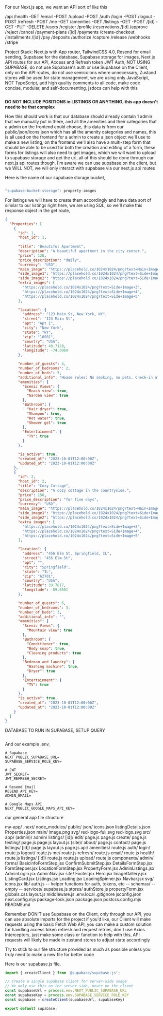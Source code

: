 For our Next.js app, we want an API sort of like this

/api
  /health           -GET
  /email            -POST
  /upload           -POST
  /auth
    /login          -POST
    /logout         -POST
    /refresh        -POST
    /me             -GET
  /amenities        -GET
  /listings         -GET -POST
    /[id]           -GET -PUT -DELETE
  /users
    /register
    /profile
  /reservations
    /[id]
      /approve
      /reject
      /cancel
  /payment-plans
    /[id]
  /payments
    /create-checkout
    /installments
    /[id]
      /pay
  /deposits
    /authorize
    /capture
    /release
  /webhooks
    /stripe
  
  Project Stack:
  Next.js with App router, TailwindCSS 4.0, Resend for email sending,
  Supabase for the database, Supabase storage for images, Next.js
  API routes for our API, Access and Refresh token JWT Auth, NOT USING
  SUPABASE, do not use Supabase's auth or use Supabase on the Client,
  only on the API routes, do not use semicolons where unnecessary,
  Zustand stores will be used for state management, we are using only
  JavaScript, NOT TypeScript, add high quality comments to all code,
  make code concise, modular, and self-documenting, jsdocs can help
  with this


```

```

**DO NOT INCLUDE POSITIONS in LISTINGS OR ANYTHING, this app doesn't need to be that complex**

How this should work is that our database should already contain
1 admin that we manually put in there, and all the amenities
and their categories that a admin on the frontend could choose, this
data is from our public/json/icons.json which has all the amenity
categories and names, this is all used on the frontend for a admin
to create a json object we'll use to make a new listing, on the
frontend we'll also have a multi-step form that should be able
to be used for both the creation and editing of a form, these
forms for listings will also need to get images, which we will
want to upload to supabase storage and get the url, all of this
should be done through our next.js api routes though, I'm aware
we can use supabase on the client, but we WILL NOT, we will only
interact with supabase via our next.js api routes

Here is the name of our supabase storage bucket,


```js

"supabase-bucket-storage": property-images
```

For listings we will have to create them accordingly and have data sort
of similar to our listings right here, we are using SQL, so we'll
make this response object in the get route,

```json
{
  "Properties": [
    {
      "id": 1,
      "host_id": 1,
      
      "title": "Beautiful Apartment",
      "description": "A beautiful apartment in the city center.",
      "price": 120,
      "price_description": "daily",
      "currency": "USD",
      "main_image": "https://placehold.co/1024x1024/png?text=Main+Image",
      "side_image1": "https://placehold.co/1024x1024/png?text=Side+Image+1",
      "side_image2": "https://placehold.co/1024x1024/png?text=Side+Image+2",
      "extra_images": [
        "https://placehold.co/1024x1024/png?text=Side+Image+3",
        "https://placehold.co/1024x1024/png?text=Side+Image+4",
        "https://placehold.co/1024x1024/png?text=Side+Image+5"
      ],

      "location": {
        "address": "123 Main St, New York, NY",
        "street": "123 Main St",
        "apt": "Apt 1",
        "city": "New York",
        "state": "NY",
        "zip": "10001",
        "country": "USA",
        "latitude": 40.7128,
        "longitude": -74.0060
      },

      "number_of_guests": 4,
      "number_of_bedrooms": 2,
      "number_of_beds": 3,
      "additional_info": "House rules: No smoking, no pets. Check-in after 3 PM, check-out before 11 AM.",
      "amenities": {
        "Scenic Views": {
          "Beach view": true,
          "Garden view": true
        },
        "Bathroom": {
          "Hair dryer": true,
          "Shampoo": true,
          "Hot water": true,
          "Shower gel": true
        },
        "Entertainment": {
          "TV": true
        }
      },

      "is_active": true,
      "created_at": "2023-10-01T12:00:00Z",
      "updated_at": "2023-10-01T12:00:00Z"
    },
    {
      "id": 2,
      "host_id": 2,
      "title": "Cozy Cottage",
      "description": "A cozy cottage in the countryside.",
      "price": 150,
      "price_description": "for five days",
      "currency": "USD",
      "main_image": "https://placehold.co/1024x1024/png?text=Main+Image",
      "side_image1": "https://placehold.co/1024x1024/png?text=Side+Image+1",
      "side_image2": "https://placehold.co/1024x1024/png?text=Side+Image+2",
      "extra_images": [
        "https://placehold.co/1024x1024/png?text=Side+Image+3",
        "https://placehold.co/1024x1024/png?text=Side+Image+4",
        "https://placehold.co/1024x1024/png?text=Side+Image+5"
      ],

      "location": {
        "address": "456 Elm St, Springfield, IL",
        "street": "456 Elm St",
        "apt": "",
        "city": "Springfield",
        "state": "IL",
        "zip": "62701",
        "country": "USA",
        "latitude": 39.7817,
        "longitude": -89.6501
      },

      "number_of_guests": 6,
      "number_of_bedrooms": 3,
      "number_of_beds": 3,
      "additional_info": "",
      "amenities": {
        "Scenic Views": {
          "Mountain view": true
        },
        "Bathroom": {
          "Conditioner": true,
          "Body soap": true,
          "Cleaning products": true
        },
        "Bedroom and laundry": {
          "Washing machine": true,
          "Dryer": true
        },
        "Entertainment": {
          "TV": true
        }
      },
      "is_active": true,
      "created_at": "2023-10-01T12:00:00Z",
      "updated_at": "2023-10-01T12:00:00Z"
    }
  ]
}
```

DATABASE TO RUN IN SUPABASE, SETUP QUERY
```sql

```

And our example .env,
```SHELL
# Supabase
NEXT_PUBLIC_SUPABASE_URL=
SUPABASE_SERVICE_ROLE_KEY=

# JWT
JWT_SECRET=
JWT_REFRESH_SECRET=

# Resend Email
RESEND_API_KEY=
ADMIN_EMAIL=

# Google Maps API
NEXT_PUBLIC_GOOGLE_MAPS_API_KEY=

```


our general app file structure

my-app/
  .next/
  node_modules/
  public/
    json/
      icons.json
      listingDetails.json
      Properties.json
    main/
      image.png
    svg/
      red-logo-full.svg
      red-logo.svg
  src/
    app/
      (admin)/
        admin/
          listings/
            [id]/
              edit/
                page.js
              page.js
            create/
              page.js
            testing/
              page.js
          page.js
        layout.js
      (site)/
        about/
          page.js
        contact/
          page.js
        listings/
          [id]/
            page.js
        layout.js
        page.js
      api/
        amenities/
          route.js
        auth/
          login/
            route.js
          logout/
            route.js
          me/
            route.js
          refresh/
            route.js
        email/
          route.js
        health/
          route.js
        listings/
          [id]/
            route.js
          route.js
        upload/
          route.js
      components/
        admin/
          forms/
            BasicInfoFormStep.jsx
            ConfirmSubmitStep.jsx
            DetailsFormStep.jsx
            FormStepper.jsx
            LocationFormStep.jsx
            PropertyForm.jsx
          AdminListings.jsx
          AdminLogin.jsx
          AdminNav.jsx
        site/
          Footer.jsx
          Hero.jsx
          ImageGallery.jsx
          ListingCard.jsx
          Listings.jsx
          Loading.jsx
          LoadingSpinner.jsx
          Navbar.jsx
        svg/
          icons.jsx
      lib/
        auth.js -- helper functions for auth, tokens, etc --
      schemas/
        -- empty --
      services/
        supabase.js
      stores/
        authStore.js
        propertyForm.jsx
      globals.css
      layout.js
    middleware.js
    .env.local
    .gitignore
    jsconfig.json
    next.config.mjs
    package-lock.json
    package.json
    postcss.config.mjs
    README.md


Remember DON'T use Supabase on the Client, only through our API,
you can use absolute imports for the project if you'd like, our
Client will make requests using the basic Fetch Web API, you can
make a custom solution for handling access token refresh and
request retries, don't use Axios Interceptors, just make some
class or function to help with this, API requests will likely
be made in zustand stores to adjust state accordingly

Try to stick to our file structure provided as much as possible unless you truly need to make a new file for better code

Here is our supabase.js file,
```js
import { createClient } from '@supabase/supabase-js';

// Create a single supabase client for server-side usage
// We only use this on the server side, never on the client
const supabaseUrl = process.env.NEXT_PUBLIC_SUPABASE_URL
const supabaseKey = process.env.SUPABASE_SERVICE_ROLE_KEY
const supabase = createClient(supabaseUrl, supabaseKey)

export default supabase;
```

